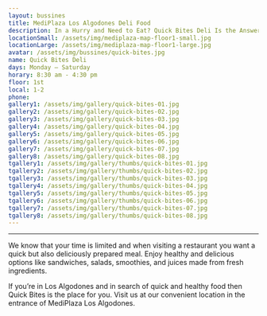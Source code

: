 ```yaml
---
layout: bussines
title: MediPlaza Los Algodones Deli Food
description: In a Hurry and Need to Eat? Quick Bites Deli Is the Answer. Come and Pick Something from Our Menu or Create Your Own!
locationSmall: /assets/img/mediplaza-map-floor1-small.jpg
locationLarge: /assets/img/mediplaza-map-floor1-large.jpg
avatar: /assets/img/bussines/quick-bites.jpg
name: Quick Bites Deli
days: Monday – Saturday
horary: 8:30 am - 4:30 pm 
floor: 1st
local: 1-2
phone:
gallery1: /assets/img/gallery/quick-bites-01.jpg
gallery2: /assets/img/gallery/quick-bites-02.jpg
gallery3: /assets/img/gallery/quick-bites-03.jpg
gallery4: /assets/img/gallery/quick-bites-04.jpg
gallery5: /assets/img/gallery/quick-bites-05.jpg
gallery6: /assets/img/gallery/quick-bites-06.jpg
gallery7: /assets/img/gallery/quick-bites-07.jpg
gallery8: /assets/img/gallery/quick-bites-08.jpg
tgallery1: /assets/img/gallery/thumbs/quick-bites-01.jpg
tgallery2: /assets/img/gallery/thumbs/quick-bites-02.jpg
tgallery3: /assets/img/gallery/thumbs/quick-bites-03.jpg
tgallery4: /assets/img/gallery/thumbs/quick-bites-04.jpg
tgallery5: /assets/img/gallery/thumbs/quick-bites-05.jpg
tgallery6: /assets/img/gallery/thumbs/quick-bites-06.jpg
tgallery7: /assets/img/gallery/thumbs/quick-bites-07.jpg
tgallery8: /assets/img/gallery/thumbs/quick-bites-08.jpg
---
```

---
We know that your time is limited and when visiting a restaurant you want a quick but also deliciously prepared meal. Enjoy healthy and delicious options like sandwiches, salads, smoothies, and juices made from fresh ingredients.

If you’re in Los Algodones and in search of quick and healthy food then Quick Bites is the place for you. Visit us at our convenient location in the entrance of MediPlaza Los Algodones. 